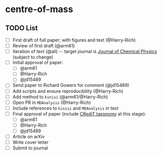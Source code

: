 # centre-of-mass

## TODO List

- [ ] First draft of full paper; with figures and text (@Harry-Rich)
- [ ] Review of first draft (@arm61)
- [ ] Iteration of text (@all) -- target journal is [Journal of Chemical Physics](https://pubs.aip.org/aip/jcp) (subject to change)
- [ ] Initial approval of paper:
  - [ ] @arm61
  - [ ] @Harry-Rich
  - [ ] @jd15489
- [ ] Send paper to Richard Gowers for comment (@jd15489)
- [ ] Add scripts and ensure reproducibility (@Harry-Rich)
- [ ] Add method to `kinisi` (@arm61/@Harry-Rich)
- [ ] Open PR in `MDAnalysis` (@Harry-Rich)
- [ ] Include references to `kinisi` and `MDAnalysis` in text
- [ ] Final approval of paper (include [CRediT taxonomy](https://credit.niso.org) at this stage):
  - [ ] @arm61
  - [ ] @Harry-Rich
  - [ ] @jd15489
- [ ] Article on arXiv
- [ ] Write cover letter
- [ ] Submit to journal
